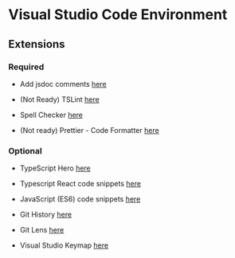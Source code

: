 # Visual Studio Code Environment

## Extensions

### Required

* Add jsdoc comments [here](https://marketplace.visualstudio.com/items?itemName=stevencl.addDocComments)

* (Not Ready) TSLint [here](https://marketplace.visualstudio.com/items?itemName=eg2.tslint)

* Spell Checker [here](https://marketplace.visualstudio.com/items?itemName=streetsidesoftware.code-spell-checker)

* (Not ready) Prettier - Code Formatter [here](https://marketplace.visualstudio.com/items?itemName=esbenp.prettier-vscode)

### Optional

* TypeScript Hero [here](https://marketplace.visualstudio.com/items?itemName=stevencl.addDocComments)

* Typescript React code snippets [here](https://marketplace.visualstudio.com/items?itemName=stevencl.addDocComments)
* JavaScript (ES6) code snippets [here](https://marketplace.visualstudio.com/items?itemName=xabikos.JavaScriptSnippets)

* Git History [here](https://marketplace.visualstudio.com/items?itemName=donjayamanne.githistory)
* Git Lens [here](https://marketplace.visualstudio.com/items?itemName=eamodio.gitlens)
* Visual Studio Keymap [here](https://marketplace.visualstudio.com/items?itemName=ms-vscode.vs-keybindings)